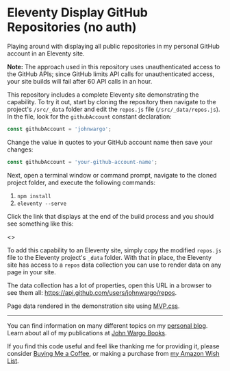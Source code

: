 # Eleventy Display GitHub Repositories (no auth)

Playing around with displaying all public repositories in my personal GitHub account in an Eleventy site.

**Note:** The approach used in this repository uses unauthenticated access to the GitHub APIs; since GitHub limits API calls for unauthenticated access, your site builds will fail after 60 API calls in an hour.  

This repository includes a complete Eleventy site demonstrating the capability. To try it out, start by cloning the repository then navigate to the project's `/src/_data` folder and edit the `repos.js` file (`/src/_data/repos.js`).  In the file, look for the `githubAccount` constant declaration:

```js
const githubAccount = 'johnwargo';
```

Change the value in quotes to your GitHub account name then save your changes:

```js
const githubAccount = 'your-github-account-name';
```

Next, open a terminal window or command prompt, navigate to the cloned project folder, and execute the following commands:

1. `npm install`
2. `eleventy --serve`

Click the link that displays at the end of the build process and you should see something like this:

<<screen shot>>

To add this capability to an Eleventy site, simply copy the modified `repos.js` file to the Eleventy project's `_data` folder. With that in place, the Eleventy site has access to a `repos` data collection you can use to render data on any page in your site.

The data collection has a lot of properties, open this URL in a browser to see them all: https://api.github.com/users/johnwargo/repos.

Page data rendered in the demonstration site using [MVP.css](https://andybrewer.github.io/mvp/).

***

You can find information on many different topics on my [personal blog](http://www.johnwargo.com). Learn about all of my publications at [John Wargo Books](http://www.johnwargobooks.com).

If you find this code useful and feel like thanking me for providing it, please consider <a href="https://www.buymeacoffee.com/johnwargo" target="_blank">Buying Me a Coffee</a>, or making a purchase from [my Amazon Wish List](https://amzn.com/w/1WI6AAUKPT5P9).

